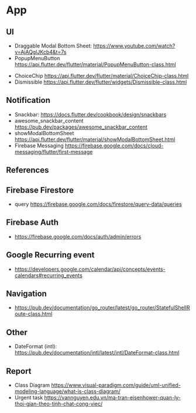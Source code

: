 # App

## UI

- Draggable Modal Bottom Sheet: <https://www.youtube.com/watch?v=AjAQglJKcb4&t=7s>
- PopupMenuButton <https://api.flutter.dev/flutter/material/PopupMenuButton-class.html>
<!-- - ReorderableListView <https://api.flutter.dev/flutter/material/ReorderableListView-class.html> -->
- ChoiceChip <https://api.flutter.dev/flutter/material/ChoiceChip-class.html>
- Dismissible <https://api.flutter.dev/flutter/widgets/Dismissible-class.html>

## Notification

- Snackbar: <https://docs.flutter.dev/cookbook/design/snackbars>
- awesome_snackbar_content <https://pub.dev/packages/awesome_snackbar_content>
- showModalBottomSheet <https://api.flutter.dev/flutter/material/showModalBottomSheet.html>
- Firebase Messaging <https://firebase.google.com/docs/cloud-messaging/flutter/first-message>

## References

## Firebase Firestore

- query <https://firebase.google.com/docs/firestore/query-data/queries>

## Firebase Auth

- <https://firebase.google.com/docs/auth/admin/errors>

## Google Recurring event

- <https://developers.google.com/calendar/api/concepts/events-calendars#recurring_events>

## Navigation

- <https://pub.dev/documentation/go_router/latest/go_router/StatefulShellRoute-class.html>

## Other

- DateFormat (intl): <https://pub.dev/documentation/intl/latest/intl/DateFormat-class.html>

## Report

- Class Diagram <https://www.visual-paradigm.com/guide/uml-unified-modeling-language/what-is-class-diagram/>
- Urgent task <https://vannguyen.edu.vn/ma-tran-eisenhower-quan-ly-thoi-gian-theo-tinh-chat-cong-viec/>
